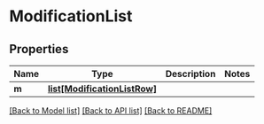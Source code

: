 # ModificationList

## Properties
Name | Type | Description | Notes
------------ | ------------- | ------------- | -------------
**m** | [**list[ModificationListRow]**](ModificationListRow.md) |  | 

[[Back to Model list]](../README.md#documentation-for-models) [[Back to API list]](../README.md#documentation-for-api-endpoints) [[Back to README]](../README.md)


